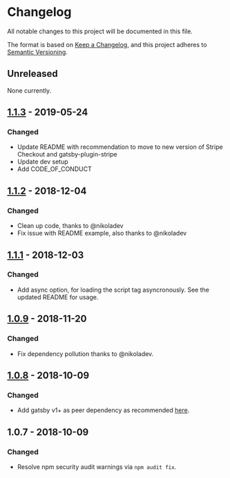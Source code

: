 # Changelog
All notable changes to this project will be documented in this file.

The format is based on [Keep a Changelog](https://keepachangelog.com/en/1.0.0/), and this project adheres to [Semantic Versioning](https://semver.org/spec/v2.0.0.html).

## Unreleased

None currently.

## [1.1.3](https://github.com/njosefbeck/gatsby-plugin-stripe-checkout/compare/v1.1.2...v1.1.3) - 2019-05-24
### Changed
- Update README with recommendation to move to new version of Stripe Checkout and gatsby-plugin-stripe
- Update dev setup
- Add CODE_OF_CONDUCT

## [1.1.2](https://github.com/njosefbeck/gatsby-plugin-stripe-checkout/compare/v1.1.1...v1.1.2) - 2018-12-04
### Changed
- Clean up code, thanks to @nikoladev
- Fix issue with README example, also thanks to @nikoladev

## [1.1.1](https://github.com/njosefbeck/gatsby-plugin-stripe-checkout/compare/v1.0.9...v1.1.1) - 2018-12-03
### Changed
- Add async option, for loading the script tag asyncronously. See the updated README for usage.

## [1.0.9](https://github.com/njosefbeck/gatsby-plugin-stripe-checkout/compare/v1.0.8...v1.0.9) - 2018-11-20
### Changed
- Fix dependency pollution thanks to @nikoladev.

## [1.0.8](https://github.com/njosefbeck/gatsby-plugin-stripe-checkout/compare/v1.0.7...v1.0.8) - 2018-10-09
### Changed
- Add gatsby v1+ as peer dependency as recommended [here](https://github.com/gatsbyjs/gatsby/blob/master/docs/docs/migrating-from-v1-to-v2.md#for-plugin-maintainers).

## 1.0.7 - 2018-10-09
### Changed
- Resolve npm security audit warnings via `npm audit fix`.